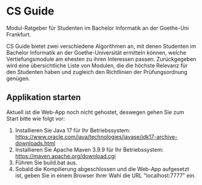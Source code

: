 # CS Guide
Modul-Ratgeber für Studenten im Bachelor Informatik an der Goethe-Uni Frankfurt.

CS Guide bietet zwei verschiedene Algorithmen an, mit denen Studenten im Bachelor Informatik an der Goethe-Universität ermitteln können, welche Vertiefungsmodule am ehesten zu ihren Interessen passen. Zurückgegeben wird eine übersichtliche Liste von Modulen, die die höchste Relevanz für den Studenten haben und zugleich den Richtlinien der Prüfungsordnung genügen.

## Applikation starten
Aktuell ist die Web-App noch nicht gehostet, deswegen gehen Sie zum Start bitte wie folgt vor:

1. Installieren Sie Java 17 für Ihr Betriebssystem: https://www.oracle.com/java/technologies/javase/jdk17-archive-downloads.html
2. Installieren Sie Apache Maven 3.9.9 für Ihr Betriebssystem: https://maven.apache.org/download.cgi
3. Führen Sie build.bat aus.
4. Sobald die Kompilierung abgeschlossen und die Web-App aufgesetzt ist, geben Sie in einem Browser Ihrer Wahl die URL "localhost:7777" ein.

